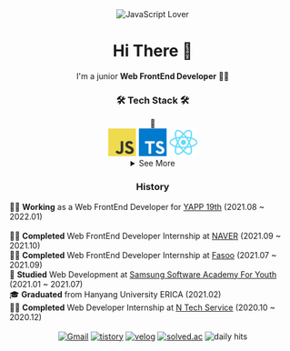 <div align="center">
  <img src="https://capsule-render.vercel.app/api?type=waving&color=F7DF1E&height=225&section=header&text=JavaScript&fontSize=70&desc=%EB%A5%BC%20%EC%A2%8B%EC%95%84%ED%95%98%EB%8A%94%20FrontEnd%20%EA%B0%9C%EB%B0%9C%EC%9E%90&animation=fadeIn&fontAlign=75.5&fontAlignY=36&&descAlign=80&descAlignY=57" alt="JavaScript Lover" />
  <h1>Hi There 👋</h1>
  <div>I'm a junior <b>Web FrontEnd Developer</b> 👨‍💻</div>
  <h3>🛠️ Tech Stack 🛠️</h3>
  <div>🤟</div>
  <a href="https://developer.mozilla.org/en-US/docs/Web/JavaScript" target="_blank"><img src="https://github.com/devicons/devicon/blob/master/icons/javascript/javascript-original.svg" width=50 height=50 alt="JavaScript" /></a>
  <a href="https://www.typescriptlang.org/" target="_blank"><img src="https://github.com/devicons/devicon/blob/master/icons/typescript/typescript-original.svg" width=50 height=50 alt="TypeScript" /></a>
  <a href="https://reactjs.org/" target="_blank"><img src="https://github.com/devicons/devicon/blob/master/icons/react/react-original.svg" width=50 height=50 alt="React" /></a>
  <details>
    <summary>See More</summary>
    <a href="https://developer.mozilla.org/en-US/docs/Web/HTML" target="_blank"><img src="https://github.com/devicons/devicon/blob/master/icons/html5/html5-original-wordmark.svg" width=40 height=40 alt="HTML5" /></a>
    <a href="https://developer.mozilla.org/en-US/docs/Web/CSS" target="_blank"><img src="https://github.com/devicons/devicon/blob/master/icons/css3/css3-original-wordmark.svg" width=40 height=40 alt="CSS3" /></a>
    <a href="https://babeljs.io/" target="_blank"><img src="https://github.com/devicons/devicon/blob/master/icons/babel/babel-original.svg" width=40 height=40 alt="Babel" /></a>
    <a href="https://git-scm.com/" target="_blank"><img src="https://github.com/devicons/devicon/blob/master/icons/git/git-original.svg" width=40 height=40 alt="git" /></a>
    <a href="https://graphql.org/" target="_blank"><img src="https://github.com/devicons/devicon/blob/master/icons/graphql/graphql-plain.svg" width=40 height=40 alt="GraphQL" /></a>
    <a href="https://nodejs.org/en/" target="_blank"><img src="https://github.com/devicons/devicon/blob/master/icons/nodejs/nodejs-original-wordmark.svg" width=40 height=40 alt="Node.js" /></a>
    <a href="https://www.npmjs.com/" target="_blank"><img src="https://github.com/devicons/devicon/blob/master/icons/npm/npm-original-wordmark.svg" width=40 height=40 alt="npm" /></a>
    <a href="https://redux.js.org/" target="_blank"><img src="https://github.com/devicons/devicon/blob/master/icons/redux/redux-original.svg" width=40 height=40 alt="Redux" /></a>
    <a href="https://sass-lang.com/" target="_blank"><img src="https://github.com/devicons/devicon/blob/master/icons/sass/sass-original.svg" width=40 height=40 alt="Sass" /></a>
    <a href="https://code.visualstudio.com/" target="_blank"><img src="https://github.com/devicons/devicon/blob/master/icons/vscode/vscode-original.svg" width=40 height=40 alt="Visual Studio Code" /></a>
    <a href="https://vuejs.org/" target="_blank"><img src="https://github.com/devicons/devicon/blob/master/icons/vuejs/vuejs-original.svg" width=40 height=40 alt="Vue.js" /></a>
    <a href="https://webpack.js.org/" target="_blank"><img src="https://github.com/devicons/devicon/blob/master/icons/webpack/webpack-original.svg" width=40 height=40 alt="Webpack" /></a>
    <a href="https://yarnpkg.com/" target="_blank"><img src="https://github.com/devicons/devicon/blob/master/icons/yarn/yarn-original.svg" width=40 height=40 alt="yarn" /></a>
    <br>
    <a href="https://www.java.com/en/" target="_blank"><img src="https://github.com/devicons/devicon/blob/master/icons/java/java-original-wordmark.svg" width=30 height=30 alt="Java" /></a>
    <a href="https://www.mysql.com/" target="_blank"><img src="https://github.com/devicons/devicon/blob/master/icons/mysql/mysql-original-wordmark.svg" width=30 height=30 alt="MySQL" /></a>
    <a href="https://www.mongodb.com/" target="_blank"><img src="https://github.com/devicons/devicon/blob/master/icons/mongodb/mongodb-original.svg" width=30 height=30 alt="MongoDB" /></a>
    <a href=https://nestjs.com/" target="_blank"><img src="https://github.com/devicons/devicon/blob/master/icons/nestjs/nestjs-plain.svg" width=30 height=30 alt="NestJS" /></a>
    <a href="https://spring.io/" target="_blank"><img src="https://github.com/devicons/devicon/blob/master/icons/spring/spring-original-wordmark.svg" width=30 height=30 alt="Spring" /></a>
    <a href="https://spring.io/projects/spring-boot" target="_blank"><img src="https://img1.daumcdn.net/thumb/R800x0/?scode=mtistory2&fname=https%3A%2F%2Fblog.kakaocdn.net%2Fdn%2Fb65l5e%2FbtqCWK7P3UN%2FVt0mhhjZRMt0BtUUtT4KS1%2Fimg.png" width=30 height=30 alt="Spring Boot" /></a>
    <br>
    <a href="https://www.photoshop.com/en" target="_blank"><img src="https://github.com/devicons/devicon/blob/master/icons/photoshop/photoshop-line.svg" width=30 height=30 alt="Adobe Photoshop" /></a>
    <a href="https://www.adobe.com/kr/products/premiere.html" target="_blank"><img src="https://github.com/devicons/devicon/blob/master/icons/premierepro/premierepro-original.svg" width=30 height=30 alt="Adobe Premiere Pro" /></a>
    <a href="https://www.adobe.com/kr/products/aftereffects.html" target="_blank"><img src="https://github.com/devicons/devicon/blob/master/icons/aftereffects/aftereffects-original.svg" width=30 height=30 alt="Adobe After Effects" /></a>
  </details>
  <h3>History</h3>
  <div align="left">
  <div>👨‍💻 <b>Working</b> as a Web FrontEnd Developer for <a href="https://github.com/YAPP-19th" target="_blank">YAPP 19th</a> (2021.08 ~ 2022.01) </div><br>
  <div>👨‍💻 <b>Completed</b> Web FrontEnd Developer Internship at <a href="https://www.navercorp.com/" target="_blank">NAVER</a> (2021.09 ~ 2021.10) </div>
  <div>👨‍💻 <b>Completed</b> Web FrontEnd Developer Internship at <a href="https://www.fasoo.com/" target="_blank">Fasoo</a> (2021.07 ~ 2021.09) </div>
  <div>📝 <b>Studied</b> Web Development at <a href="https://ssafy.com" target="_blank">Samsung Software Academy For Youth</a> (2021.01 ~ 2021.07) </div>
  <div>🎓 <b>Graduated</b> from Hanyang University ERICA (2021.02) </div>
  <div>👨‍💻 <b>Completed</b> Web Developer Internship at <a href="https://www.nts-corp.com/" target="_blank">N Tech Service</a> (2020.10 ~ 2020.12) </div>
    </div>
  <br>
  <div><a href="mailto:crj0901@gmail.com"><img src="https://img.shields.io/badge/Gmail-E34133?style=flat-square&logo=Gmail&logoColor=white" alt="Gmail"/></a>&nbsp;<a href="https://raejoonee.tistory.com/" target="_blank"><img src="https://img.shields.io/badge/tistory-E45012?style=flat-square" alt="tistory"/></a>&nbsp;<a href="https://velog.io/@raejoonee" target="_blank"><img src="https://img.shields.io/badge/velog-20C997?style=flat-square" alt="velog"/></a>&nbsp;<a href="https://solved.ac/profile/wadong02" target="_blank"><img src="http://mazassumnida.wtf/api/mini/generate_badge?boj=wadong02" alt="solved.ac" /></a>&nbsp;<img src="https://hits.seeyoufarm.com/api/count/incr/badge.svg?url=https%3A%2F%2Fgithub.com%2Fraejoonee%2Fhit-counter&count_bg=%2379C83D&title_bg=%23555555&icon=&icon_color=%23E7E7E7&title=hits&edge_flat=false" alt="daily hits" /></div>
</div>
